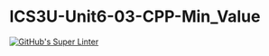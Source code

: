 # ICS3U-Unit6-03-CPP-Min_Value

[![GitHub's Super Linter](https://github.com/Rodas-Nega1/ICS3U-Unit6-03-CPP-Min_Value/workflows/GitHub's%20Super%20Linter/badge.svg)](https://github.com/Rodas-Nega1/ICS3U-Unit6-03-CPP-Min_Value/actions)

